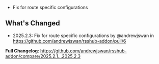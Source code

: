  - Fix for route specific configurations

## What's Changed
* 2025.2.3: Fix for route specific configurations by @andrewjswan in https://github.com/andrewjswan/rsshub-addon/pull/6


**Full Changelog**: https://github.com/andrewjswan/rsshub-addon/compare/2025.2.1...2025.2.3